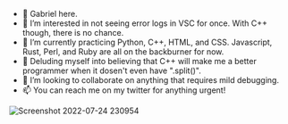 - 👋 Gabriel here.
- 👀 I’m interested in not seeing error logs in VSC for once. With C++ though, there is no chance.
- 🌱 I’m currently practicing Python, C++, HTML, and CSS. Javascript, Rust, Perl, and Ruby are all on the backburner for now.
- 🤡 Deluding myself into believing that C++ will make me a better programmer when it dosen't even have ".split()".
- 💞️ I’m looking to collaborate on anything that requires mild debugging.
- 📫 You can reach me on my twitter for anything urgent!

![Screenshot 2022-07-24 230954](https://user-images.githubusercontent.com/117062305/205640295-b29d6c08-1fb5-4621-bca6-ed72b8b9444f.jpg)
